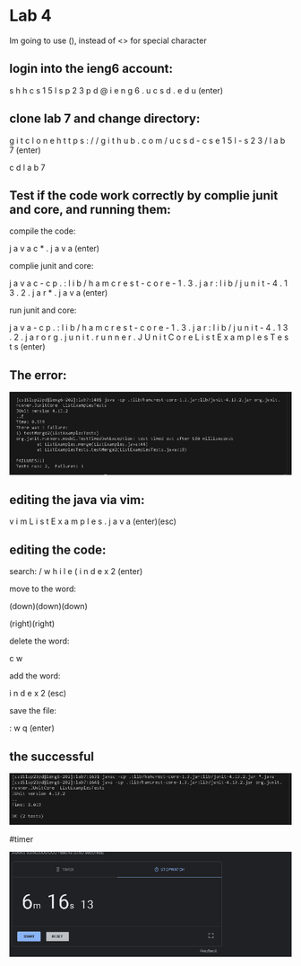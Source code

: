 # Lab 4
Im going to use (), instead of <> for special character


## login into the ieng6 account:


s h h c s 1 5 l s p 2 3 p d @ i e n g 6 . u c s d . e d u (enter) 
  
  
## clone lab 7 and change directory:
  
  
g i t c l o n e h t t p s : / / g i t h u b . c o m / u c s d - c s e 1 5 l - s 2 3 / l a b 7 (enter)
  
  
c d l a b 7
  
  
  
## Test if the code work correctly by complie junit and core, and running them:
compile the code:


j a v a c * . j a v a (enter)  
  
complie junit and core:

j  a v a c - c p . : l i b / h a m c r e s t - c o r e - 1 . 3 . j a r : l i b / j u n i t - 4 . 1 3 . 2 . j a r * . j a v a (enter)
  
run junit and core:


j a v a   - c p  . : l i b / h a m c r e s t - c o r e - 1 . 3 . j a r : l i b / j u n i t - 4 . 1 3 . 2 . j a r o r g . j u n i t . r u n n e r . J U n i t C o r e L i s t   E x a m p l e s T e s t s (enter)
  
  
## The  error:
  ![image](lab444444444.png)


## editing the java via vim:


 v i m  L i s t E x a m p l e s . j a v a (enter)(esc)
 
 ## editing the  code:
 
 search:
 / w h i l e ( i n d e x 2 (enter)
 
 
 move to the word:
 
 
 (down)(down)(down)
 
 
 (right)(right)
 
 
 delete the word:
 
 
 c w
 
 add the word:
 
 
 i n d e x 2 (esc) 
 
 save the file:
 
 : w  q (enter)


## the successful
![image](correctsad.png)

#timer

![image](timer.png)
